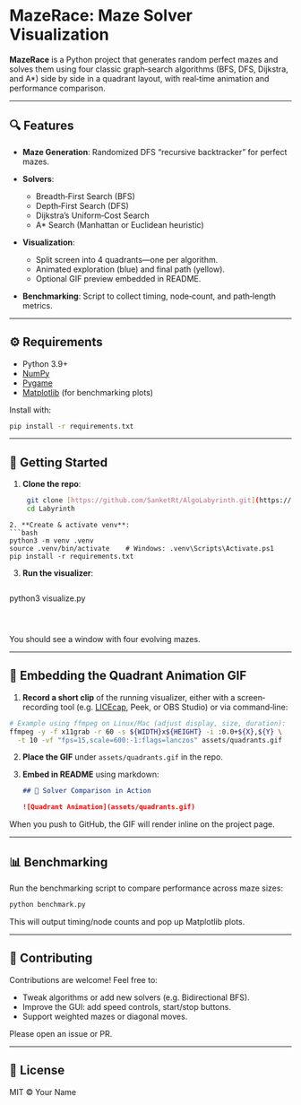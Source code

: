# MazeRace: Maze Solver Visualization

**MazeRace** is a Python project that generates random perfect mazes and solves them using four classic graph‐search algorithms (BFS, DFS, Dijkstra, and A\*) side by side in a quadrant layout, with real‐time animation and performance comparison.

---

## 🔍 Features

* **Maze Generation**: Randomized DFS “recursive backtracker” for perfect mazes.
* **Solvers**:

  * Breadth‐First Search (BFS)
  * Depth‐First Search (DFS)
  * Dijkstra’s Uniform‐Cost Search
  * A\* Search (Manhattan or Euclidean heuristic)
* **Visualization**:

  * Split screen into 4 quadrants—one per algorithm.
  * Animated exploration (blue) and final path (yellow).
  * Optional GIF preview embedded in README.
* **Benchmarking**: Script to collect timing, node‐count, and path‐length metrics.

---

## ⚙️ Requirements

* Python 3.9+
* [NumPy](https://numpy.org/)
* [Pygame](https://www.pygame.org/)
* [Matplotlib](https://matplotlib.org/) (for benchmarking plots)

Install with:

```bash
pip install -r requirements.txt
```

---

## 🚀 Getting Started

1. **Clone the repo**:

   ```bash
    git clone [https://github.com/SanketRt/AlgoLabyrinth.git](https://github.com/SanketRt/AlgoLabyrinth.git)
    cd Labyrinth
   ```



````
2. **Create & activate venv**:
```bash
python3 -m venv .venv
source .venv/bin/activate    # Windows: .venv\Scripts\Activate.ps1
pip install -r requirements.txt
````

3. **Run the visualizer**:

   ```bash
python3 visualize.py
   ```



````
You should see a window with four evolving mazes.

---

## 🎥 Embedding the Quadrant Animation GIF

1. **Record a short clip** of the running visualizer, either with a screen‐recording tool (e.g. [LICEcap](https://www.cockos.com/licecap/), Peek, or OBS Studio) or via command‐line:

```bash
# Example using ffmpeg on Linux/Mac (adjust display, size, duration):
ffmpeg -y -f x11grab -r 60 -s ${WIDTH}x${HEIGHT} -i :0.0+${X},${Y} \
  -t 10 -vf "fps=15,scale=600:-1:flags=lanczos" assets/quadrants.gif
````

2. **Place the GIF** under `assets/quadrants.gif` in the repo.
3. **Embed in README** using markdown:

   ```markdown
   ## 🔄 Solver Comparison in Action

   ![Quadrant Animation](assets/quadrants.gif)
   ```

When you push to GitHub, the GIF will render inline on the project page.

---

## 📊 Benchmarking

Run the benchmarking script to compare performance across maze sizes:

```bash
python benchmark.py
```

This will output timing/node counts and pop up Matplotlib plots.

---

## 🤝 Contributing

Contributions are welcome! Feel free to:

* Tweak algorithms or add new solvers (e.g. Bidirectional BFS).
* Improve the GUI: add speed controls, start/stop buttons.
* Support weighted mazes or diagonal moves.

Please open an issue or PR.

---

## 📄 License

MIT © Your Name
